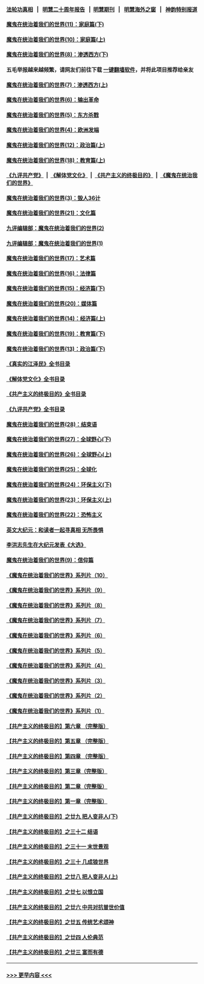 #### [法轮功真相](https://github.com/gfw-breaker/truth/blob/master/README.md?t=0) &nbsp;&nbsp;|&nbsp;&nbsp; [明慧二十周年报告](https://github.com/gfw-breaker/mh-reports/blob/master/README.md?t=0) &nbsp;&nbsp;|&nbsp;&nbsp;[明慧期刊](https://github.com/gfw-breaker/mh-qikan) &nbsp;&nbsp;|&nbsp;&nbsp; [明慧海外之窗](https://github.com/gfw-breaker/mh-news/blob/master/README.md?t=0) &nbsp;&nbsp;|&nbsp;&nbsp; [神韵特别报道](https://github.com/gfw-breaker/mh-news/blob/master/shenyun.md?t=0)
#### [魔鬼在统治着我们的世界(11)：家庭篇(下)](../pages/nsc422/n10440961.md?t=12170850) 
#### [魔鬼在统治着我们的世界(10)：家庭篇(上)](../pages/nsc422/n10435448.md?t=12170850) 
#### [魔鬼在统治着我们的世界(8)：渗透西方(下)](../pages/nsc422/n10429603.md?t=12170850) 
#### 五毛举报越来越频繁，请网友们前往下载 [一键翻墙软件](https://github.com/gfw-breaker/ssr-accounts)，并将此项目推荐给亲友
#### [魔鬼在统治着我们的世界(7)：渗透西方(上)](../pages/nsc422/n10426013.md?t=12170850) 
#### [魔鬼在统治着我们的世界(6)：输出革命](../pages/nsc422/n10421536.md?t=12170850) 
#### [魔鬼在统治着我们的世界(5)：东方杀戮](../pages/nsc422/n10417707.md?t=12170850) 
#### [魔鬼在统治着我们的世界(4)：欧洲发端](../pages/nsc422/n10414890.md?t=12170850) 
#### [魔鬼在统治着我们的世界(12)：政治篇(上)](../pages/nsc422/n10444576.md?t=12170850) 
#### [魔鬼在统治着我们的世界(18)：教育篇(上)](../pages/nsc422/n10526970.md?t=12170850) 
#### [《九评共产党》](https://github.com/begood0513/9ping.md/blob/master/README.md) &nbsp;|&nbsp; [《解体党文化》](../../../../jtdwh.md/blob/master/README.md)  &nbsp;|&nbsp; [《共产主义的终极目的》](../../../../gczydzjmd.md/blob/master/README.md) &nbsp;|&nbsp; [《魔鬼在统治我们的世界》](../../../../mgztzwmdsj.md/blob/master/README.md) 
#### [魔鬼在统治着我们的世界(3)：毁人36计](../pages/nsc422/n10411583.md?t=12170850) 
#### [魔鬼在统治着我们的世界(21)：文化篇](../pages/nsc422/n10597706.md?t=12170850) 
#### [九评编辑部：魔鬼在统治着我们的世界(2)](../pages/nsc422/n10410036.md?t=12170850) 
#### [九评编辑部：魔鬼在统治着我们的世界(1)](../pages/nsc422/n10406825.md?t=12170850) 
#### [魔鬼在统治着我们的世界(17)：艺术篇](../pages/nsc422/n10499093.md?t=12170850) 
#### [魔鬼在统治着我们的世界(16)：法律篇](../pages/nsc422/n10485969.md?t=12170850) 
#### [魔鬼在统治着我们的世界(15)：经济篇(下)](../pages/nsc422/n10469975.md?t=12170850) 
#### [魔鬼在统治着我们的世界(20)：媒体篇](../pages/nsc422/n10586579.md?t=12170850) 
#### [魔鬼在统治着我们的世界(14)：经济篇(上)](../pages/nsc422/n10457370.md?t=12170850) 
#### [魔鬼在统治着我们的世界(19)：教育篇(下)](../pages/nsc422/n10564808.md?t=12170850) 
#### [魔鬼在统治着我们的世界(13)：政治篇(下)](../pages/nsc422/n10448270.md?t=12170850) 
#### [《真实的江泽民》全书目录](../pages/nsc422/n13721399.md?t=12170850) 
#### [《解体党文化》全书目录](../pages/nsc422/n13721157.md?t=12170850) 
#### [《共产主义的终极目的》全书目录](../pages/nsc422/n13721048.md?t=12170850) 
#### [《九评共产党》全书目录](../pages/nsc422/n13708085.md?t=12170850) 
#### [魔鬼在统治着我们的世界(28)：结束语](../pages/nsc422/n10936246.md?t=12170850) 
#### [魔鬼在统治着我们的世界(27)：全球野心(下)](../pages/nsc422/n10928319.md?t=12170850) 
#### [魔鬼在统治着我们的世界(26)：全球野心(上)](../pages/nsc422/n10900318.md?t=12170850) 
#### [魔鬼在统治着我们的世界(25)：全球化](../pages/nsc422/n10788205.md?t=12170850) 
#### [魔鬼在统治着我们的世界(24)：环保主义(下)](../pages/nsc422/n10695307.md?t=12170850) 
#### [魔鬼在统治着我们的世界(23)：环保主义(上)](../pages/nsc422/n10688613.md?t=12170850) 
#### [魔鬼在统治着我们的世界(22)：恐怖主义](../pages/nsc422/n10614727.md?t=12170850) 
#### [英文大纪元：和读者一起寻真相 无所畏惧](../pages/nsc422/n12542027.md?t=12170850) 
#### [李洪志先生在大纪元发表《大选》](../pages/nsc422/n12534746.md?t=12170850) 
#### [魔鬼在统治着我们的世界(9)：信仰篇](../pages/nsc422/n10432159.md?t=12170850) 
#### [《魔鬼在统治着我们的世界》系列片（10）](../pages/nsc422/n12292670.md?t=12170850) 
#### [《魔鬼在统治着我们的世界》系列片（9）](../pages/nsc422/n12290859.md?t=12170850) 
#### [《魔鬼在统治着我们的世界》系列片（8）](../pages/nsc422/n12287445.md?t=12170850) 
#### [《魔鬼在统治着我们的世界》系列片（7）](../pages/nsc422/n12283425.md?t=12170850) 
#### [《魔鬼在统治着我们的世界》系列片（6）](../pages/nsc422/n12282314.md?t=12170850) 
#### [《魔鬼在统治着我们的世界》系列片（5）](../pages/nsc422/n12281419.md?t=12170850) 
#### [《魔鬼在统治着我们的世界》系列片（4）](../pages/nsc422/n12274024.md?t=12170850) 
#### [《魔鬼在统治着我们的世界》系列片（3）](../pages/nsc422/n12271322.md?t=12170850) 
#### [《魔鬼在统治着我们的世界》系列片（2）](../pages/nsc422/n12269049.md?t=12170850) 
#### [《魔鬼在统治着我们的世界》系列片（1）](../pages/nsc422/n12267575.md?t=12170850) 
#### [【共产主义的终极目的】第六章 （完整版）](../pages/nsc422/n11428913.md?t=12170850) 
#### [【共产主义的终极目的】第五章 （完整版）](../pages/nsc422/n11428912.md?t=12170850) 
#### [【共产主义的终极目的】第四章 （完整版）](../pages/nsc422/n11428907.md?t=12170850) 
#### [【共产主义的终极目的】第三章（完整版）](../pages/nsc422/n11428848.md?t=12170850) 
#### [【共产主义的终极目的】第二章（完整版）](../pages/nsc422/n11428831.md?t=12170850) 
#### [【共产主义的终极目的】第一章（完整版）](../pages/nsc422/n11417651.md?t=12170850) 
#### [【共产主义的终极目的】之廿九 把人变非人(下)](../pages/nsc422/n11344140.md?t=12170850) 
#### [【共产主义的终极目的】之三十二 结语](../pages/nsc422/n11360535.md?t=12170850) 
#### [【共产主义的终极目的】之三十一 末世景观](../pages/nsc422/n11351129.md?t=12170850) 
#### [【共产主义的终极目的】之三十 几成狼世界](../pages/nsc422/n11348280.md?t=12170850) 
#### [【共产主义的终极目的】之廿八 把人变非人(上)](../pages/nsc422/n11340492.md?t=12170850) 
#### [【共产主义的终极目的】之廿七 以恨立国](../pages/nsc422/n11336944.md?t=12170850) 
#### [【共产主义的终极目的】之廿六 中共对抗普世价值](../pages/nsc422/n11324785.md?t=12170850) 
#### [【共产主义的终极目的】之廿五 传统艺术颂神](../pages/nsc422/n11296396.md?t=12170850) 
#### [【共产主义的终极目的】之廿四 人伦典范](../pages/nsc422/n11296397.md?t=12170850) 
#### [【共产主义的终极目的】之廿三 富而有德](../pages/nsc422/n11283598.md?t=12170850) 

----
#### [ >>> 更早内容 <<< ](../indexes/nsc422-earlier.md)

